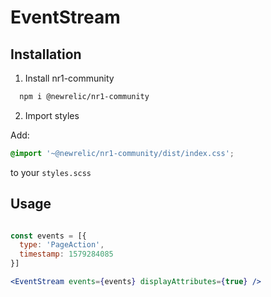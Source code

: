 # EventStream

## Installation

1. Install nr1-community

  ```bash
    npm i @newrelic/nr1-community
  ```

2. Import styles

  Add:

  ```scss
  @import '~@newrelic/nr1-community/dist/index.css';
  ```

  to your `styles.scss`

## Usage

```jsx

const events = [{
  type: 'PageAction',
  timestamp: 1579284085
}]

<EventStream events={events} displayAttributes={true} />
```

